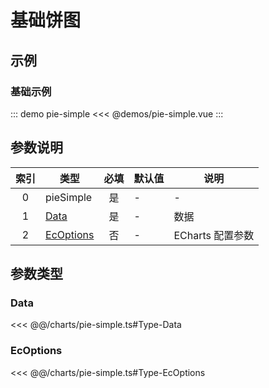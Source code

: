 # 基础饼图

<chart-tags />

## 示例

### 基础示例

::: demo pie-simple
<<< @demos/pie-simple.vue
:::

## 参数说明

| 索引  | 类型                    | 必填  | 默认值 | 说明             |
| :---: | ----------------------- | :---: | ------ | ---------------- |
|   0   | pieSimple               |  是   | -      | -                |
|   1   | [Data](#data)           |  是   | -      | 数据             |
|   2   | [EcOptions](#ecoptions) |  否   | -      | ECharts 配置参数 |

## 参数类型

### Data
<<< @@/charts/pie-simple.ts#Type-Data

### EcOptions
<<< @@/charts/pie-simple.ts#Type-EcOptions

